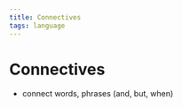 ```yaml
---
title: Connectives
tags: language
---
```


# Connectives
- connect words, phrases (and, but, when)




















